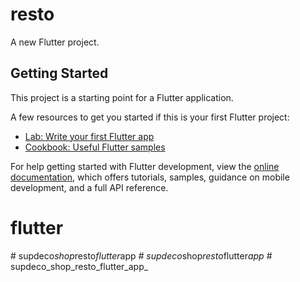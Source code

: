 # resto

A new Flutter project.

## Getting Started

This project is a starting point for a Flutter application.

A few resources to get you started if this is your first Flutter project:

- [Lab: Write your first Flutter app](https://docs.flutter.dev/get-started/codelab)
- [Cookbook: Useful Flutter samples](https://docs.flutter.dev/cookbook)

For help getting started with Flutter development, view the
[online documentation](https://docs.flutter.dev/), which offers tutorials,
samples, guidance on mobile development, and a full API reference.
# flutter
#   s u p d e c o _ s h o p _ r e s t o _ f l u t t e r _ a p p _  
 #   s u p d e c o _ s h o p _ r e s t o _ f l u t t e r _ a p p _  
 # supdeco_shop_resto_flutter_app_
